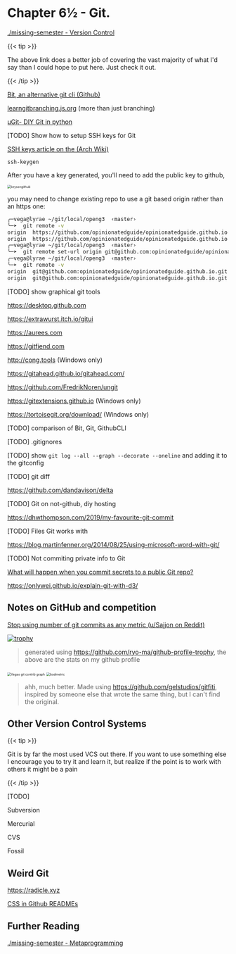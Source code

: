 # Chapter 6½ - Git.

[./missing-semester - Version Control](https://missing.csail.mit.edu/2020/version-control/)

{{< tip >}}

The above link does a better job of covering the vast majority of what I'd say than I could hope to put here. Just check it out.

{{< /tip >}}

[Bit, an alternative git cli (Github)](https://github.com/chriswalz/bit)

[learngitbranching.js.org](https://learngitbranching.js.org) (more than just branching)

[μGit- DIY Git in python](https://www.leshenko.net/p/ugit/)

[TODO] Show how to setup SSH keys for Git

[SSH keys article on the (Arch Wiki)](https://wiki.archlinux.org/index.php/SSH_keys)

`ssh-keygen` 

After you have a key generated, you'll need to add the public key to github,

<img src="/gitkeys.png" alt="keysongithub" style="zoom:50%;" />

you may need to change existing repo to use a git based origin rather than an https one:

```bash
╭─vega@lyrae ~/git/local/openg3  ‹master› 
╰─➤  git remote -v
origin	https://github.com/opinionatedguide/opinionatedguide.github.io (fetch)
origin	https://github.com/opinionatedguide/opinionatedguide.github.io (push)
╭─vega@lyrae ~/git/local/openg3  ‹master› 
╰─➤  git remote set-url origin git@github.com:opinionatedguide/opinionatedguide.github.io.git
╭─vega@lyrae ~/git/local/openg3  ‹master› 
╰─➤  git remote -v
origin	git@github.com:opinionatedguide/opinionatedguide.github.io.git (fetch)
origin	git@github.com:opinionatedguide/opinionatedguide.github.io.git (push)
```

[TODO] show graphical git tools

https://desktop.github.com

https://extrawurst.itch.io/gitui

https://aurees.com

https://gitfiend.com

http://cong.tools (Windows only)

https://gitahead.github.io/gitahead.com/

https://github.com/FredrikNoren/ungit

https://gitextensions.github.io (Windows only)

https://tortoisegit.org/download/ (Windows only)

[TODO] comparison of Bit, Git, GithubCLI

[TODO] .gitignores

[TODO] show `git log --all --graph --decorate --oneline` and adding it to the gitconfig

[TODO] git diff

https://github.com/dandavison/delta

[TODO] Git on not-github, diy hosting

https://dhwthompson.com/2019/my-favourite-git-commit

[TODO] Files Git works with

https://blog.martinfenner.org/2014/08/25/using-microsoft-word-with-git/

[TODO] Not commiting private info to Git

[What will happen when you commit secrets to a public Git repo? ](https://tinysubversions.com/spooler/?url=https://twitter.com/andrzejdyjak/status/1324360914812940293)



https://onlywei.github.io/explain-git-with-d3/

## Notes on GitHub and competition

[Stop using number of git commits as any metric (u/Sajjon on Reddit)](https://www.reddit.com/r/CryptoCurrency/comments/cub9c2/stop_using_number_of_git_commits_as_any_metric/)

[![trophy](https://github-profile-trophy.vercel.app/?username=vegadeftwing)](https://github.com/ryo-ma/github-profile-trophy)

> generated using https://github.com/ryo-ma/github-profile-trophy, the above are the stats on my github profile

<img src="/gitcontrib.png" alt="Vegas git contrib graph" style="zoom:50%;" />

<img src="/badmetric.png" alt="badmetric" style="zoom:50%;" />

> ahh, much better. Made using https://github.com/gelstudios/gitfiti, inspired by someone else that wrote the same thing, but I can't find the original.

## Other Version Control Systems

{{< tip >}}

Git is by far the most used VCS out there. If you want to use something else I encourage you to try it and learn it, but realize if the point is to work with others it might be a pain

{{< /tip >}}

[TODO]

Subversion

Mercurial

CVS

Fossil

## Weird Git

https://radicle.xyz 

[CSS in Github READMEs](https://github.com/sindresorhus/css-in-readme-like-wat)

## Further Reading

[./missing-semester - Metaprogramming](https://missing.csail.mit.edu/2020/metaprogramming/)